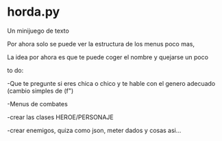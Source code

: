 # horda.py
Un minijuego de texto


Por ahora solo se puede ver la estructura de los menus poco mas,


La idea por ahora es que te puede coger el nombre y quejarse un poco



to do:

-Que te pregunte si eres chica o chico y te hable con el genero adecuado
(cambio simples de (f")

-Menus de combates 

-crear las clases HEROE/PERSONAJE 

-crear enemigos, quiza como json, meter dados y cosas asi... 

 




